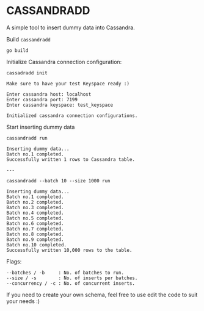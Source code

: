 
# CASSANDRADD

A simple tool to insert dummy data into Cassandra.

Build `cassandradd`
````
go build
````

Initialize Cassandra connection configuration:
````
cassadradd init

Make sure to have your test Keyspace ready :)

Enter cassandra host: localhost
Enter cassandra port: 7199
Enter cassandra keyspace: test_keyspace

Initialized cassandra connection configurations.
````

Start inserting dummy data
```
cassandradd run

Inserting dummy data...
Batch no.1 completed.
Successfully written 1 rows to Cassandra table.

---

cassandradd --batch 10 --size 1000 run

Inserting dummy data...
Batch no.1 completed.
Batch no.2 completed.
Batch no.3 completed.
Batch no.4 completed.
Batch no.5 completed.
Batch no.6 completed.
Batch no.7 completed.
Batch no.8 completed.
Batch no.9 completed.
Batch no.10 completed.
Successfully written 10,000 rows to the table.
```

Flags:
```
--batches / -b     : No. of batches to run.
--size / -s        : No. of inserts per batches.
--concurrency / -c : No. of concurrent inserts.
```

If you need to create your own schema, feel free to use edit the code to suit your needs :)